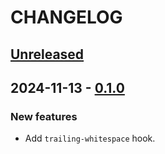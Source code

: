 # CHANGELOG

## [Unreleased]

## 2024-11-13 - [0.1.0]

### New features

- Add `trailing-whitespace` hook.

[Unreleased]: https://github.com/pre-commit-bin/pre-commit-bin-hooks/compare/v0.1.0...main
[0.1.0]: https://github.com/mondeja/leptos-fluent/compare/77e4b9bd...v0.1.0
